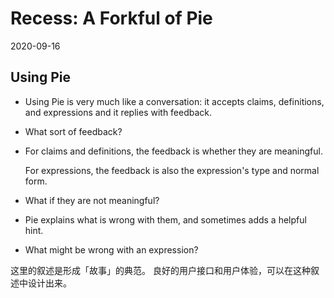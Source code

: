 # Recess: A Forkful of Pie

2020-09-16

## Using Pie

- Using Pie is very much like a conversation:
  it accepts claims, definitions, and expressions
  and it replies with feedback.

- What sort of feedback?

- For claims and definitions, the feedback is
  whether they are meaningful.

  For expressions, the feedback is also
  the expression's type and normal form.

- What if they are not meaningful?

- Pie explains what is wrong with them,
  and sometimes adds a helpful hint.

- What might be wrong with an expression?

这里的叙述是形成「故事」的典范。
良好的用户接口和用户体验，可以在这种叙述中设计出来。
